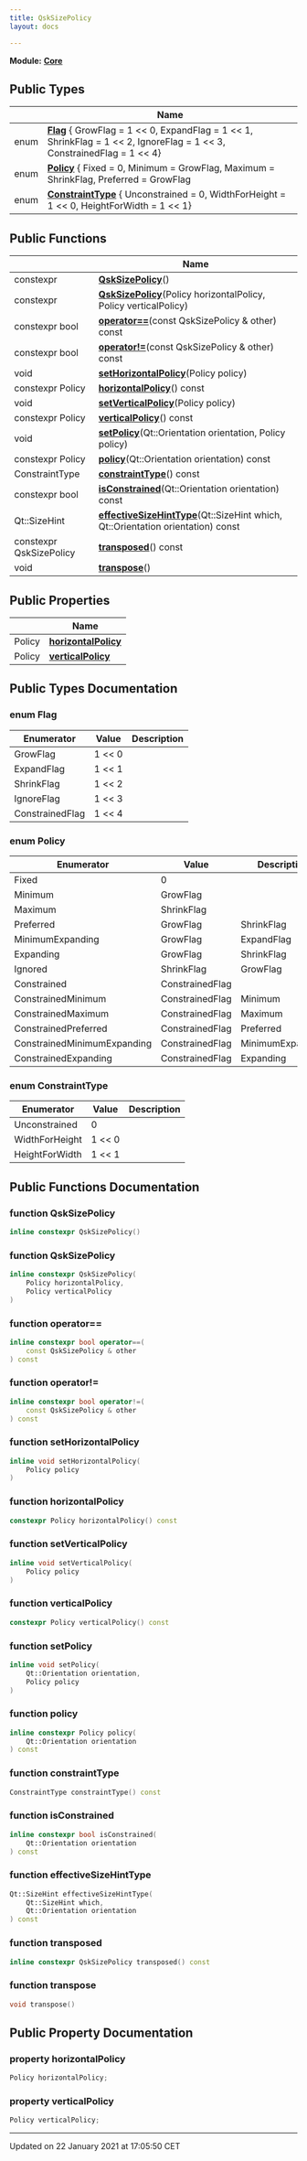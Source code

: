 ```yaml
---
title: QskSizePolicy
layout: docs

---
```



**Module:** **[Core](/docs/modules/group___core/)**



## Public Types

|                | Name           |
| -------------- | -------------- |
| enum| **[Flag](/docs/classes/class_qsk_size_policy/#enum-flag)** { GrowFlag = 1 << 0, ExpandFlag = 1 << 1, ShrinkFlag = 1 << 2, IgnoreFlag = 1 << 3, ConstrainedFlag = 1 << 4} |
| enum| **[Policy](/docs/classes/class_qsk_size_policy/#enum-policy)** { Fixed = 0, Minimum = GrowFlag, Maximum = ShrinkFlag, Preferred = GrowFlag | ShrinkFlag, MinimumExpanding = GrowFlag | ExpandFlag, Expanding = GrowFlag | ShrinkFlag | ExpandFlag, Ignored = ShrinkFlag | GrowFlag | IgnoreFlag, Constrained = ConstrainedFlag, ConstrainedMinimum = ConstrainedFlag | Minimum, ConstrainedMaximum = ConstrainedFlag | Maximum, ConstrainedPreferred = ConstrainedFlag | Preferred, ConstrainedMinimumExpanding = ConstrainedFlag | MinimumExpanding, ConstrainedExpanding = ConstrainedFlag | Expanding} |
| enum| **[ConstraintType](/docs/classes/class_qsk_size_policy/#enum-constrainttype)** { Unconstrained = 0, WidthForHeight = 1 << 0, HeightForWidth = 1 << 1} |

## Public Functions

|                | Name           |
| -------------- | -------------- |
| constexpr | **[QskSizePolicy](/docs/classes/class_qsk_size_policy/#function-qsksizepolicy)**() |
| constexpr | **[QskSizePolicy](/docs/classes/class_qsk_size_policy/#function-qsksizepolicy)**(Policy horizontalPolicy, Policy verticalPolicy) |
| constexpr bool | **[operator==](/docs/classes/class_qsk_size_policy/#function-operator==)**(const QskSizePolicy & other) const |
| constexpr bool | **[operator!=](/docs/classes/class_qsk_size_policy/#function-operator!=)**(const QskSizePolicy & other) const |
| void | **[setHorizontalPolicy](/docs/classes/class_qsk_size_policy/#function-sethorizontalpolicy)**(Policy policy) |
| constexpr Policy | **[horizontalPolicy](/docs/classes/class_qsk_size_policy/#function-horizontalpolicy)**() const |
| void | **[setVerticalPolicy](/docs/classes/class_qsk_size_policy/#function-setverticalpolicy)**(Policy policy) |
| constexpr Policy | **[verticalPolicy](/docs/classes/class_qsk_size_policy/#function-verticalpolicy)**() const |
| void | **[setPolicy](/docs/classes/class_qsk_size_policy/#function-setpolicy)**(Qt::Orientation orientation, Policy policy) |
| constexpr Policy | **[policy](/docs/classes/class_qsk_size_policy/#function-policy)**(Qt::Orientation orientation) const |
| ConstraintType | **[constraintType](/docs/classes/class_qsk_size_policy/#function-constrainttype)**() const |
| constexpr bool | **[isConstrained](/docs/classes/class_qsk_size_policy/#function-isconstrained)**(Qt::Orientation orientation) const |
| Qt::SizeHint | **[effectiveSizeHintType](/docs/classes/class_qsk_size_policy/#function-effectivesizehinttype)**(Qt::SizeHint which, Qt::Orientation orientation) const |
| constexpr QskSizePolicy | **[transposed](/docs/classes/class_qsk_size_policy/#function-transposed)**() const |
| void | **[transpose](/docs/classes/class_qsk_size_policy/#function-transpose)**() |

## Public Properties

|                | Name           |
| -------------- | -------------- |
| Policy | **[horizontalPolicy](/docs/classes/class_qsk_size_policy/#property-horizontalpolicy)**  |
| Policy | **[verticalPolicy](/docs/classes/class_qsk_size_policy/#property-verticalpolicy)**  |

## Public Types Documentation

### enum Flag

| Enumerator | Value | Description |
| ---------- | ----- | ----------- |
| GrowFlag | 1 << 0|   |
| ExpandFlag | 1 << 1|   |
| ShrinkFlag | 1 << 2|   |
| IgnoreFlag | 1 << 3|   |
| ConstrainedFlag | 1 << 4|   |




### enum Policy

| Enumerator | Value | Description |
| ---------- | ----- | ----------- |
| Fixed | 0|   |
| Minimum | GrowFlag|   |
| Maximum | ShrinkFlag|   |
| Preferred | GrowFlag | ShrinkFlag|   |
| MinimumExpanding | GrowFlag | ExpandFlag|   |
| Expanding | GrowFlag | ShrinkFlag | ExpandFlag|   |
| Ignored | ShrinkFlag | GrowFlag | IgnoreFlag|   |
| Constrained | ConstrainedFlag|   |
| ConstrainedMinimum | ConstrainedFlag | Minimum|   |
| ConstrainedMaximum | ConstrainedFlag | Maximum|   |
| ConstrainedPreferred | ConstrainedFlag | Preferred|   |
| ConstrainedMinimumExpanding | ConstrainedFlag | MinimumExpanding|   |
| ConstrainedExpanding | ConstrainedFlag | Expanding|   |




### enum ConstraintType

| Enumerator | Value | Description |
| ---------- | ----- | ----------- |
| Unconstrained | 0|   |
| WidthForHeight | 1 << 0|   |
| HeightForWidth | 1 << 1|   |




## Public Functions Documentation

### function QskSizePolicy

```cpp
inline constexpr QskSizePolicy()
```


### function QskSizePolicy

```cpp
inline constexpr QskSizePolicy(
    Policy horizontalPolicy,
    Policy verticalPolicy
)
```


### function operator==

```cpp
inline constexpr bool operator==(
    const QskSizePolicy & other
) const
```


### function operator!=

```cpp
inline constexpr bool operator!=(
    const QskSizePolicy & other
) const
```


### function setHorizontalPolicy

```cpp
inline void setHorizontalPolicy(
    Policy policy
)
```


### function horizontalPolicy

```cpp
constexpr Policy horizontalPolicy() const
```


### function setVerticalPolicy

```cpp
inline void setVerticalPolicy(
    Policy policy
)
```


### function verticalPolicy

```cpp
constexpr Policy verticalPolicy() const
```


### function setPolicy

```cpp
inline void setPolicy(
    Qt::Orientation orientation,
    Policy policy
)
```


### function policy

```cpp
inline constexpr Policy policy(
    Qt::Orientation orientation
) const
```


### function constraintType

```cpp
ConstraintType constraintType() const
```


### function isConstrained

```cpp
inline constexpr bool isConstrained(
    Qt::Orientation orientation
) const
```


### function effectiveSizeHintType

```cpp
Qt::SizeHint effectiveSizeHintType(
    Qt::SizeHint which,
    Qt::Orientation orientation
) const
```


### function transposed

```cpp
inline constexpr QskSizePolicy transposed() const
```


### function transpose

```cpp
void transpose()
```


## Public Property Documentation

### property horizontalPolicy

```cpp
Policy horizontalPolicy;
```


### property verticalPolicy

```cpp
Policy verticalPolicy;
```


-------------------------------

Updated on 22 January 2021 at 17:05:50 CET
